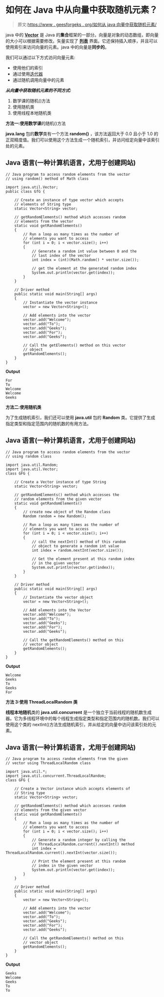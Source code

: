 # 如何在 Java 中从向量中获取随机元素？

> 原文:[https://www . geesforgeks . org/如何从 java 向量中获取随机元素/](https://www.geeksforgeeks.org/how-to-get-random-elements-from-the-vector-in-java/)

java 中的 [**Vector**](https://www.geeksforgeeks.org/java-util-vector-class-java/) 是 Java 的**集合**框架的一部分。向量是对象的动态数组，即向量的大小可以根据需要修改。矢量实现了 [**列表**](https://www.geeksforgeeks.org/list-interface-java-examples/) 界面。它还保持插入顺序，并且可以使用索引来访问向量的元素。java 中的向量是**同步的**。

我们可以通过以下方式访问向量元素:

*   使用他们的索引
*   通过使用[迭代器](https://www.geeksforgeeks.org/iterators-in-java/)
*   通过随机调用向量中的元素

***从向量中获取随机元素的不同方式:***

1.  数学课的随机()方法
2.  使用随机类
3.  使用线程本地随机类

**方法一:使用数学课**的随机()方法

**java.lang** 包的**数学**类有一个方法 **random()** ，该方法返回大于 0.0 且小于 1.0 的正双精度值。我们可以使用这个方法生成一个随机索引，并访问给定向量中该索引处的元素。

## Java 语言(一种计算机语言，尤用于创建网站)

```
// Java program to access random elements from the vector
// using random() method of Math class

import java.util.Vector;
public class GfG {

    // Create an instance of type vector which accepts
    // elements of String type
    static Vector<String> vector;

    // getRandomElements() method which accesses random
    // elements from the vector
    static void getRandomElements()
    {
        // Run a loop as many times as the number of
        // elements you want to access
        for (int i = 0; i < vector.size(); i++) 
        {
            // Generate a random int value between 0 and the
            // last index of the vector
            int index = (int)(Math.random() * vector.size());

            // get the element at the generated random index
            System.out.println(vector.get(index));
        }
    }

    // Driver method
    public static void main(String[] args)
    {
        // Instantiate the vector instance
        vector = new Vector<String>();

        // Add elements into the vector
        vector.add("Welcome");
        vector.add("To");
        vector.add("Geeks");
        vector.add("For");
        vector.add("Geeks");

        // Call the getElements() method on this vector
        // object
        getRandomElements();
    }
}
```

**Output**

```
For
To
Welcome
Welcome
Geeks
```

**方法二:使用随机类**

为了生成随机索引，我们还可以使用 **java.util** 包的 **Random** 类。它提供了生成指定类型和指定范围内的随机数的有用方法。

## Java 语言(一种计算机语言，尤用于创建网站)

```
// Java program to access random elements from the vector
// using random class

import java.util.Random;
import java.util.Vector;
class GFG {

    // Create a Vector instance of type String
    static Vector<String> vector;

    // getRandomElements() method which accesses the
    // random elements from the given vector
    static void getRandomElements()
    {
        // create new object of the Random class
        Random random = new Random();

        // Run a loop as many times as the number of
        // elements you want to access
        for (int i = 0; i < vector.size(); i++)
        {
            // call the nextInt() method of this random
            // object to generate a random int value
            int index = random.nextInt(vector.size());

            // Get the element present at this random index
            // in the given vector
            System.out.println(vector.get(index));
        }
    }

    // Driver method
    public static void main(String[] args)
    {
        // Instantiate the vector object
        vector = new Vector<String>();

        // Add elements into the Vector
        vector.add("Welcome");
        vector.add("To");
        vector.add("Geeks");
        vector.add("For");
        vector.add("Geeks");

        // Call the getRandomElements() method on this
        // vector object
        getRandomElements();
    }
}
```

**Output**

```
Welcome
Geeks
To
Geeks
For
```

**方法 3:使用 ThreadLocalRandom 类**

**线程本地随机**类的 **java.util.concurrent** 是一个独立于当前线程的随机数生成器。它为多线程环境中的每个线程生成指定类型和指定范围内的随机数。我们可以使用这个类的 nextInt()方法生成随机索引，并从给定的向量中访问该索引处的元素。

## Java 语言(一种计算机语言，尤用于创建网站)

```
// Java program to access random elements from the given
// vector using ThreadLocalRandom class

import java.util.*;
import java.util.concurrent.ThreadLocalRandom;
class GFG {

    // Create a Vector instance which accepts elements of
    // String type
    static Vector<String> vector;

    // getRandomElements() method which accesses random
    // elements from the given vector
    static void getRandomElements()
    {
        // Run a loop as many times as the number of
        // elements you want to access
        for (int i = 0; i < vector.size(); i++) 
        {
            // Generate a random integer by calling the
            // ThreadLocalRandom.current().nextInt() method
            int index = ThreadLocalRandom.current().nextInt(vector.size());

            // Print the element present at this random
            // index in the given vector
            System.out.println(vector.get(index));
        }
    }

    // Driver method
    public static void main(String[] args)
    {
        vector = new Vector<String>();

        // Add elements into the vector
        vector.add("Welcome");
        vector.add("To");
        vector.add("Geeks");
        vector.add("For");
        vector.add("Geeks");

        // Call the getRandomElements() method on this
        // vector object
        getRandomElements();
    }
}
```

**Output**

```
Geeks
Welcome
Geeks
To
To
```